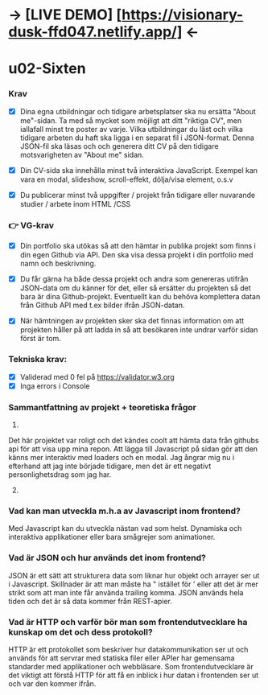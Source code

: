 # -> [LIVE DEMO] [https://visionary-dusk-ffd047.netlify.app/] <-

# u02-Sixten

### Krav

- [x] Dina egna utbildningar och tidigare arbetsplatser ska nu ersätta "About me"-sidan. Ta med så mycket som möjligt att ditt "riktiga CV", men iallafall minst tre poster av varje.
      Vilka utbildningar du läst och vilka tidigare arbeten du haft ska ligga i en separat fil i JSON-format. Denna JSON-fil ska läsas och och generera ditt CV på den tidigare motsvarigheten av "About me" sidan.

- [x] Din CV-sida ska innehålla minst två interaktiva JavaScript. Exempel kan vara en modal, slideshow, scroll-effekt, dölja/visa element, o.s.v

- [x] Du publicerar minst två uppgifter / projekt från tidigare eller nuvarande studier / arbete inom HTML /CSS

### 👉 VG-krav

- [x] Din portfolio ska utökas så att den hämtar in publika projekt som finns i din egen Github via API. Den ska visa dessa projekt i din portfolio med namn och beskrivning.

- [x] Du får gärna ha både dessa projekt och andra som genereras utifrån JSON-data om du känner för det, eller så ersätter du projekten så det bara är dina Github-projekt. Eventuellt kan du behöva komplettera datan från Github API med t.ex bilder ifrån JSON-datan.

- [x] När hämtningen av projekten sker ska det finnas information om att projekten håller på att ladda in så att besökaren inte undrar varför sidan först är tom.

### Tekniska krav:

- [x] Validerad med 0 fel på https://validator.w3.org
- [x] Inga errors i Console

### Sammantfattning av projekt + teoretiska frågor

1.

Det här projektet var roligt och det kändes coolt att hämta data från githubs api för att visa upp mina repon. Att lägga till Javascript på sidan gör att den känns mer interaktiv med loaders och en modal. Jag ångrar mig nu i efterhand att jag inte började tidigare, men det är ett negativt personlighetsdrag som jag har.

2.

### Vad kan man utveckla m.h.a av Javascript inom frontend?

Med Javascript kan du utveckla nästan vad som helst. Dynamiska och interaktiva applikationer eller bara smågrejer som animationer.

### Vad är JSON och hur används det inom frontend?

JSON är ett sätt att strukturera data som liknar hur objekt och arrayer ser ut i Javascript. Skillnader är att man måste ha " istället för ' eller att det är mer strikt som att man inte får använda trailing komma. JSON används hela tiden och det är så data kommer från REST-apier.

### Vad är HTTP och varför bör man som frontendutvecklare ha kunskap om det och dess protokoll?

HTTP är ett protokollet som beskriver hur datakommunikation ser ut och används för att servrar med statiska filer eller APIer har gemensama standarder med applikationer och webbläsare. Som frontendutvecklare är det viktigt att förstå HTTP för att få en inblick i hur datan i frontenden ser ut och var den kommer ifrån.
